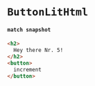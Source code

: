 # `ButtonLitHtml`

#### `match snapshot`

```html
<h2>
  Hey there Nr. 5!
</h2>
<button>
  increment
</button>

```

